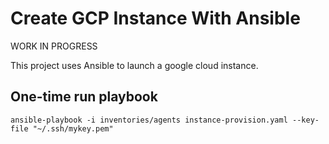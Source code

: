 # Create GCP Instance With Ansible

WORK IN PROGRESS

This project uses Ansible to launch a google cloud instance.

## One-time run playbook
```
ansible-playbook -i inventories/agents instance-provision.yaml --key-file "~/.ssh/mykey.pem"
```
